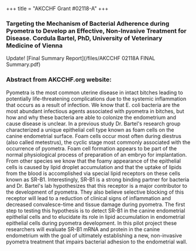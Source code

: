 +++
title = "AKCCHF Grant #02118-A"
+++

### Targeting the Mechanism of Bacterial Adherence during Pyometra to Develop an Effective, Non-Invasive Treatment for Disease. Cordula Bartel, PhD, University of Veterinary Medicine of Vienna

Update! [Final Summary Report](/files/AKCCHF 02118A FINAL Summary.pdf)

### Abstract from AKCCHF.org website:

Pyometra is the most common uterine disease in intact bitches leading to potentially life-threatening complications due to the systemic inflammation that occurs as a result of infection. We know that E. coli bacteria are the most abundant infectious agents associated with pyometra in bitches, but how and why these bacteria are able to colonize the endometrium and cause disease is unclear. In a previous study Dr. Bartel's research group characterized a unique epithelial cell type known as foam cells on the canine endometrial surface. Foam cells occur most often during diestrus (also called metestrus), the cyclic stage most commonly associated with the occurrence of pyometra. Foam cell formation appears to be part of the normal physiological process of preparation of an embryo for implantation. From other species we know that the foamy appearance of the epithelial cells is caused by lipid droplet accumulation and that the uptake of lipids from the blood is accomplished via special lipid receptors on these cells known as SR-B1. Interestingly, SR-B1 is a strong binding partner for bacteria and Dr. Bartel's lab hypothesizes that this receptor is a major contributor to the development of pyometra. They also believe selective blocking of this receptor will lead to a reduction of clinical signs of inflammation and decreased convalesce-time and tissue damage during pyometra. The first step to testing this hypothesis is to detect SR-B1 in the canine endometrial epithelial cells and to elucidate its role in lipid accumulation in endometrial epithelial cells during pyometra development. In this pilot project these researchers will evaluate SR-B1 mRNA and protein in the canine endometrium with the goal of ultimately establishing a new, non-invasive pyometra treatment that impairs bacterial adhesion to the endometrial wall.
